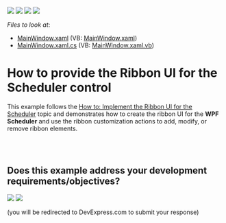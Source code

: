 <!-- default badges list -->
![](https://img.shields.io/endpoint?url=https://codecentral.devexpress.com/api/v1/VersionRange/128656085/17.2.3%2B)
[![](https://img.shields.io/badge/Open_in_DevExpress_Support_Center-FF7200?style=flat-square&logo=DevExpress&logoColor=white)](https://supportcenter.devexpress.com/ticket/details/T544922)
[![](https://img.shields.io/badge/📖_How_to_use_DevExpress_Examples-e9f6fc?style=flat-square)](https://docs.devexpress.com/GeneralInformation/403183)
[![](https://img.shields.io/badge/💬_Leave_Feedback-feecdd?style=flat-square)](#does-this-example-address-your-development-requirementsobjectives)
<!-- default badges end -->
<!-- default file list -->
*Files to look at*:

* [MainWindow.xaml](./CS/SchedulerRibbonExample/MainWindow.xaml) (VB: [MainWindow.xaml](./VB/SchedulerRibbonExample/MainWindow.xaml))
* [MainWindow.xaml.cs](./CS/SchedulerRibbonExample/MainWindow.xaml.cs) (VB: [MainWindow.xaml.vb](./VB/SchedulerRibbonExample/MainWindow.xaml.vb))
<!-- default file list end -->
# How to provide the Ribbon UI for the Scheduler control


This example follows the <a href="http://help.devexpress.com/#WPF/CustomDocument115303">How to: Implement the Ribbon UI for the Scheduler</a> topic and demonstrates how to create the ribbon UI for the <strong>WPF Scheduler</strong> and use the ribbon customization actions to add, modify, or remove ribbon elements.<br><br>

<br/>


<!-- feedback -->
## Does this example address your development requirements/objectives?

[<img src="https://www.devexpress.com/support/examples/i/yes-button.svg"/>](https://www.devexpress.com/support/examples/survey.xml?utm_source=github&utm_campaign=wpf-scheduler-customize-built-in-ribbon-control&~~~was_helpful=yes) [<img src="https://www.devexpress.com/support/examples/i/no-button.svg"/>](https://www.devexpress.com/support/examples/survey.xml?utm_source=github&utm_campaign=wpf-scheduler-customize-built-in-ribbon-control&~~~was_helpful=no)

(you will be redirected to DevExpress.com to submit your response)
<!-- feedback end -->
